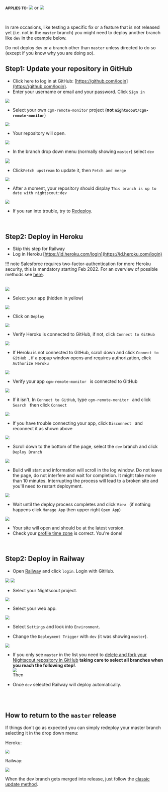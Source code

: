<span style="font-size:smaller;">**APPLIES TO:**</span>	<img src="../../vendors/img/Heroku.png" style="zoom:80%;" /> or <img src="../../vendors/img/railway-app-logo.png" style="zoom:80%;" />

</br>

In rare occasions, like testing a specific fix or a feature that is not released yet (i.e. not in the `master` branch) you might need to deploy another branch like `dev` in the example below.

Do not deploy `dev` or a branch other than `master` unless directed to do so (except if you know why you are doing so).

## Step1: Update your repository in GitHub

- Click here to log in at GitHub: [https://github.com/login](https://github.com/login).
- Enter your username or email and your password. Click `Sign in`

<img src="../img/UpdateNS00.png" style="zoom:80%;" >

</br>

- Select your own `cgm-remote-monitor` project (**not `nightscout/cgm-remote-monitor`**)

<img src="../img/UpdateNS01.png" style="zoom:80%;" >

</br>

- Your repository will open. 

<img src="../img/Dev00.png" style="zoom:80%;" >

- In the branch drop down menu (normally showing `master`) select  `dev`

<img src="../img/Dev01.png" style="zoom:90%;" >

</br>

- Click`Fetch upstream` to update it, then  `Fetch and merge`

<img src="../img/Dev03.png" style="zoom:80%;" >

</br>

- After a moment, your repository should display `This branch is up to date with nightscout:dev`

<img src="../img/Dev04.png" style="zoom:80%;" >

- If you ran into trouble, try to [Redeploy](./redeploy.md).

</br>

## Step2: Deploy in Heroku

- Skip this step for Railway
- Log in Heroku [https://id.heroku.com/login](https://id.heroku.com/login) 

!!! note
    Salesforce requires two-factor-authentication for more Heroku security, this is mandatory starting Feb 2022. For an overview of possible methods see [here](../../vendors/heroku).

</br>

<img src="../img/UpdateNS15.png" style="zoom:80%;" >

</br>

- Select your app (hidden in yellow)

<img src="../img/UpdateNS16.png" style="zoom:80%;" >

</br>

- Click on `Deploy `

<img src="../img/UpdateNS17.png" style="zoom:80%;" >

</br>

- Verify Heroku is connected to GitHub, if not, click `Connect to GitHub`

<img src="../img/UpdateNS18.png" style="zoom:80%;" >

</br>

- If Heroku is not connected to GitHub, scroll down and click `Connect to GitHub `, if a popup window opens and requires authorization, click `Authorize Heroku`

<img src="../img/UpdateNS19.png" style="zoom:80%;" >

</br>

- Verify your app `cgm-remote-monitor ` is connected to GitHub

<img src="../img/UpdateNS20.png" style="zoom:80%;" >

</br>

- If it isn't, In `Connect to GitHub`, type `cgm-remote-monitor ` and click  `Search ` then click `Connect `

<img src="../img/UpdateNS21.png" style="zoom:80%;" >

</br>

- If you have trouble connecting your app, click `Disconnect ` and reconnect it as shown above

<img src="../img/UpdateNS22.png" style="zoom:80%;" >

</br>

- Scroll down to the bottom of the page, select the `dev` branch and click `Deploy Branch` 

<img src="../img/Dev05.png" style="zoom:80%;" >

</br>

- Build will start and information will scroll in the log window. Do not leave the page, do not interfere and wait for completion. It might take more than 10 minutes. Interrupting the process will lead to a broken site and you'll need to restart deployment.

<img src="../img/UpdateNS24.png" style="zoom:80%;" >

</br>

- Wait until the deploy process completes and click `View ` (if nothing happens click `Manage App` then upper right `Open App`)

<img src="../img/UpdateNS25.png" style="zoom:80%;" >

</br>

- Your site will open and should be at the latest version. 
- Check your [profile time zone](../../nightscout/profile_editor/#profile-view) is correct. You're done!

</br>

## Step2: Deploy in Railway

- Open [Railway](https://railway.app) and click `login`. Login with GitHub.


<img src="../../../vendors/railway.app/img/Railway00.png" style="zoom:80%;" />

<img src="../../../vendors/railway.app/img/Railway01.png" style="zoom:80%;" />

</br>

- Select your Nightscout project.


<img src="../../../vendors/railway.app/img/RailwayM15.png" style="zoom:80%;" />

</br>

- Select your web app.


<img src="../../../vendors/railway.app/img/RailwayM16.png" style="zoom:80%;" />

</br>

- Select `Settings` and look into `Environment`.  

- Change the `Deployment Trigger` with `dev` (it was showing `master`).

<img src="../img/Dev07.png" style="zoom:80%;" />

- If you only see `master` in the list you need to [delete and fork your Nightscout repository in GitHub](../../update/redeploy/#step-1-cleanup-github) **taking care to select all branches when you reach the following step!**.  
  <img src="../img/Dev06.png" style="zoom:80%;" />  
  Then 

- Once `dev` selected Railway will deploy automatically.

</br>

</br>

## How to return to the `master` release

If things don't go as expected you can simply redeploy your master branch selecting it in the drop down menu:

Heroku:

<img src="../img/UpdateNS23.png" style="zoom:80%;" >

Railway:

<img src="../img/Dev08.png" style="zoom:80%;" />

When the dev branch gets merged into release, just follow the [classic update method](./update.md).